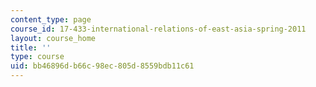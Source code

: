 ```yaml
---
content_type: page
course_id: 17-433-international-relations-of-east-asia-spring-2011
layout: course_home
title: ''
type: course
uid: bb46896d-b66c-98ec-805d-8559bdb11c61
---
```

